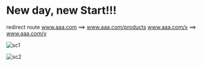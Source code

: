 # New day, new Start!!!
redirect route
www.aaa.com ==> www.aaa.com/products
www.aaa.com/x ==> www.aaa.com/y

![sc1](https://user-images.githubusercontent.com/18744289/43645291-69f62b76-96ff-11e8-8d84-a4d26ea02722.PNG)

![sc2](https://user-images.githubusercontent.com/18744289/43657354-90ee1fd0-9723-11e8-80fb-817c60a933ce.PNG)
